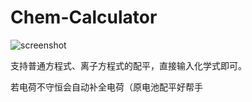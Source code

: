 # Chem-Calculator

![screenshot](https://user-images.githubusercontent.com/53290700/150678348-ca99019c-be9c-4f5c-8cfc-17809e2a44f1.png)

支持普通方程式、离子方程式的配平，直接输入化学式即可。

若电荷不守恒会自动补全电荷（原电池配平好帮手
